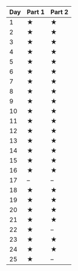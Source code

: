 | Day | Part 1 | Part 2 |
| --- | --- | --- |
|  1  | &#x2605; | &#x2605; |
|  2  | &#x2605; | &#x2605; |
|  3  | &#x2605; | &#x2605; |
|  4  | &#x2605; | &#x2605; |
|  5  | &#x2605; | &#x2605; |
|  6  | &#x2605; | &#x2605; |
|  7  | &#x2605; | &#x2605; |
|  8  | &#x2605; | &#x2605; |
|  9  | &#x2605; | &#x2605; |
|  10  | &#x2605; | &#x2605; |
|  11  | &#x2605; | &#x2605; |
|  12  | &#x2605; | &#x2605; |
|  13  | &#x2605; | &#x2605; |
|  14  | &#x2605; | &#x2605; |
|  15  | &#x2605; | &#x2605; |
|  16  | &#x2605; | &#x2605; |
|  17  | &ndash; | &ndash; |
|  18  | &#x2605; | &#x2605; |
|  19  | &#x2605; | &#x2605; |
|  20  | &#x2605; | &#x2605; |
|  21  | &#x2605; | &#x2605; |
|  22  | &#x2605; | &ndash; |
|  23  | &#x2605; | &#x2605; |
|  24  | &#x2605; | &#x2605; |
|  25  | &#x2605; | &ndash; |
